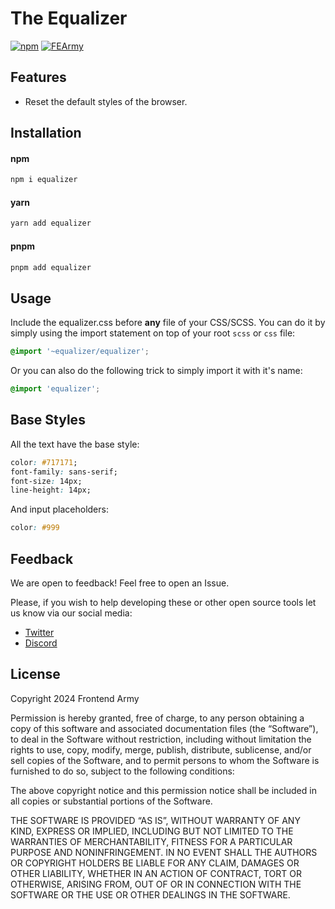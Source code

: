 # The Equalizer
[![npm](https://img.shields.io/npm/v/@frontend-army/equalizer.svg)](https://www.npmjs.com/package/@frontend-army/equalizer)
[![FEArmy](./assets/FEA_icon.png)](https://github.com/frontend-army)

## Features

- Reset the default styles of the browser.

## Installation

#### npm
```bash
npm i equalizer
```

#### yarn
```bash
yarn add equalizer
```

#### pnpm
```bash
pnpm add equalizer
```

## Usage

Include the equalizer.css before **any** file of your CSS/SCSS. You can do it by simply using the import statement on top of your root `scss` or `css` file:

```scss
@import '~equalizer/equalizer';
```

Or you can also do the following trick to simply import it with it's name:

```scss
@import 'equalizer';
```

## Base Styles

All the text have the base style:
```css
color: #717171;
font-family: sans-serif;
font-size: 14px;
line-height: 14px;
```

And input placeholders:
```css
color: #999
```

## Feedback

We are open to feedback! Feel free to open an Issue.

Please, if you wish to help developing these or other open source tools let us know via our social media:

- [Twitter](twitter.com/frontend_army)
- [Discord](https://t.co/Y46bYpwExU)

## License

Copyright 2024 Frontend Army

Permission is hereby granted, free of charge, to any person obtaining a copy of this software and associated documentation files (the “Software”), to deal in the Software without restriction, including without limitation the rights to use, copy, modify, merge, publish, distribute, sublicense, and/or sell copies of the Software, and to permit persons to whom the Software is furnished to do so, subject to the following conditions:

The above copyright notice and this permission notice shall be included in all copies or substantial portions of the Software.

THE SOFTWARE IS PROVIDED “AS IS”, WITHOUT WARRANTY OF ANY KIND, EXPRESS OR IMPLIED, INCLUDING BUT NOT LIMITED TO THE WARRANTIES OF MERCHANTABILITY, FITNESS FOR A PARTICULAR PURPOSE AND NONINFRINGEMENT. IN NO EVENT SHALL THE AUTHORS OR COPYRIGHT HOLDERS BE LIABLE FOR ANY CLAIM, DAMAGES OR OTHER LIABILITY, WHETHER IN AN ACTION OF CONTRACT, TORT OR OTHERWISE, ARISING FROM, OUT OF OR IN CONNECTION WITH THE SOFTWARE OR THE USE OR OTHER DEALINGS IN THE SOFTWARE.

